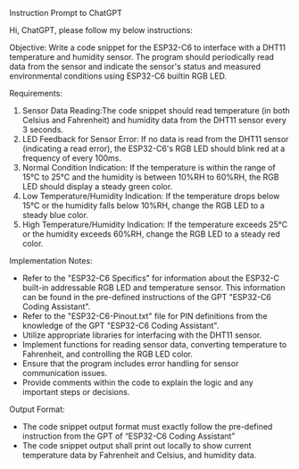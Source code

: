 Instruction Prompt to ChatGPT

Hi, ChatGPT, please follow my below instructions:

Objective: Write a code snippet for the ESP32-C6 to interface with a DHT11 temperature and humidity sensor. The program should periodically read data from the sensor and indicate the sensor's status and measured environmental conditions using ESP32-C6 builtin RGB LED.

Requirements:
1. Sensor Data Reading:The code snippet should read temperature (in both Celsius and Fahrenheit) and humidity data from the DHT11 sensor every 3 seconds.
2. LED Feedback for Sensor Error: If no data is read from the DHT11 sensor (indicating a read error), the ESP32-C6's RGB LED should blink red at a frequency of every 100ms.
3. Normal Condition Indication: If the temperature is within the range of 15°C to 25°C and the humidity is between 10%RH to 60%RH, the RGB LED should display a steady green color.
4. Low Temperature/Humidity Indication: If the temperature drops below 15°C or the humidity falls below 10%RH, change the RGB LED to a steady blue color.
5. High Temperature/Humidity Indication: If the temperature exceeds 25°C or the humidity exceeds 60%RH, change the RGB LED to a steady red color.

Implementation Notes:
- Refer to the "ESP32-C6 Specifics" for information about the ESP32-C built-in addressable RGB LED and temperature sensor. This information can be found in the pre-defined instructions of the GPT "ESP32-C6 Coding Assistant".
- Refer to the "ESP32-C6-Pinout.txt" file for PIN definitions from the knowledge of the GPT "ESP32-C6 Coding Assistant".
- Utilize appropriate libraries for interfacing with the DHT11 sensor.
- Implement functions for reading sensor data, converting temperature to Fahrenheit, and controlling the RGB LED color.
- Ensure that the program includes error handling for sensor communication issues.
- Provide comments within the code to explain the logic and any important steps or decisions.

Output Format:
- The code snippet output format must exactly follow the pre-defined instruction from the GPT of “ESP32-C6 Coding Assistant”
- The code snippet output shall print out locally to show current temperature data by Fahrenheit and Celsius, and humidity data.
